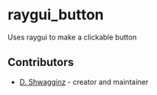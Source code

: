 # raygui_button

Uses raygui to make a clickable button

## Contributors

- [D. Shwagginz](https://github.com/D-Shwagginz) - creator and maintainer
